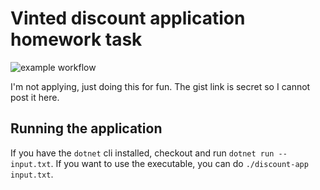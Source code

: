 # Vinted discount application homework task

![example workflow](https://github.com/ArnasVaic/DiscountApp/actions/workflows/ci.yml/badge.svg)

I'm not applying, just doing this for fun.
The gist link is secret so I cannot post it here.

## Running the application

If you have the `dotnet` cli installed, checkout and run `dotnet run -- input.txt`.
If you want to use the executable, you can do `./discount-app input.txt`.